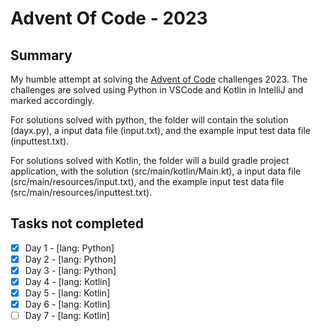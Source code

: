 # Advent Of Code - 2023
## Summary
My humble attempt at solving the [Advent of Code](https://adventofcode.com/) challenges 2023.
The challenges are solved using Python in VSCode and Kotlin in IntelliJ and marked accordingly.

For solutions solved with python, the folder will contain the solution (dayx.py), a input data file (input.txt), and the example input test data file (inputtest.txt).

For solutions solved with Kotlin, the folder will a build gradle project application, with the solution (src/main/kotlin/Main.kt), a input data file (src/main/resources/input.txt), and the example input test data file (src/main/resources/inputtest.txt).

## Tasks not completed
- [x] Day 1 - [lang: Python]
- [x] Day 2 - [lang: Python]
- [x] Day 3 - [lang: Python]
- [x] Day 4 - [lang: Kotlin]
- [x] Day 5 - [lang: Kotlin]
- [x] Day 6 - [lang: Kotlin]
- [ ] Day 7 - [lang: Kotlin]
